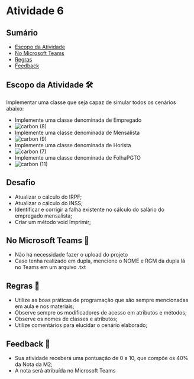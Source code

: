 # Atividade 6

## Sumário 
- [Escopo da Atividade](#escopo-da-atividade-%EF%B8%8F) 
- [No Microsoft Teams](#no-microsoft-teams--)
- [Regras](#regras-)
- [Feedback](#feedback-)

## Escopo da Atividade 🛠️
Implementar uma classe que seja capaz de simular todos os cenários abaixo: 

- Implemente uma classe denominada de Empregado
- ![carbon (8)](https://user-images.githubusercontent.com/98854868/163734029-a2168dd1-0d6c-4133-a34d-2ffaba54466c.png)
- Implemente uma classe denominada de Mensalista
- ![carbon (9)](https://user-images.githubusercontent.com/98854868/163734007-88a17879-2c2f-4bd2-b2c7-3bb8c197f4fe.png)
- Implemente uma classe denominada de Horista
- ![carbon (7)](https://user-images.githubusercontent.com/98854868/163734081-f79bdb1b-6298-43d5-886d-14230d9cc751.png)
- Implemente uma classe denominada de FolhaPGTO
- ![carbon (11)](https://user-images.githubusercontent.com/98854868/163733960-cbb8b8de-a862-4574-9200-3a1abcd60d5b.png)

## Desafio 
- Atualizar o cálculo do IRPF;
- Atualizar o cálculo do INSS;
- Identificar e corrigir a falha existente no cálculo do salário do empregado mensalista;
- Criar um método void Imprimir;

## No Microsoft Teams  👥

- Não há necessidade fazer o upload do projeto 
- Caso tenha realizado em dupla, mencione o NOME e RGM da dupla lá no Teams em um arquivo .txt

## Regras 📄

- Utilize as boas práticas de programação que são sempre mencionadas em aula e nos materiais; 
- Observe sempre os modificadores de acesso em atributos e métodos;
- Observe os nomes de classes e atributos;
- Utilize comentários para elucidar o cenário elaborado;

## Feedback 📨
-  Sua atividade receberá uma pontuação de 0 a 10, que compõe os 40% da Nota da M2;
-  A nota será atribuída no Microsoft Teams
